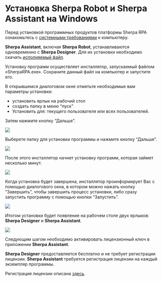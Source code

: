 # Установка Sherpa Robot и Sherpa Assistant на Windows

Перед установкой программных продуктов платформы Sherpa RPA ознакомьтесь с [системными требованиями](../#sistemnye-trebovaniya-dlya-ustanovki-sherpa-robot) к компьютеру.

**Sherpa Assistant**, включая **Sherpa Robot**, устанавливаются одновременно с **Sherpa Designer**. Для их установки необходимо скачать [исполняемый файл](../../ssylki-na-distributivy/).

Установку программ осуществляет инсталлятор, запускаемый файлом «SherpaRPA.exe». Сохраните данный файл на компьютер и запустите его.&#x20;

В открывшемся диалоговом окне отметьте необходимые вам параметры установки:

* установить ярлык на рабочий стол
* создать папку в меню “пуск”
* Установить для: текущего пользователя или всех пользователей.

Затем нажмите кнопку “Дальше”.

![](https://sherparpa.ru/wp-content/uploads/2024/03/skrin-1.png)

Выберете папку для установки программы и нажмите кнопку “Дальше”.

![](https://sherparpa.ru/wp-content/uploads/2024/03/skrin-2.png)

После этого инсталлятор начнет установку программ, которая займет несколько минут.&#x20;

![](https://sherparpa.ru/wp-content/uploads/2024/03/skrin-3.png)

Когда установка будет завершена, инсталлятор проинформирует Вас с помощью диалогового окна, в котором можно нажать кнопку “Завершить”, чтобы завершить процесс установки, либо сразу запустить программу с помощью кнопки “Запустить”.

![](https://sherparpa.ru/wp-content/uploads/2024/03/skrin-4.png)

Итогом установки будет появление на рабочем столе двух ярлыков: **Sherpa Designer** и **Sherpa Assistant**.

![](https://sherparpa.ru/wp-content/uploads/2024/03/skrin-5.png)

Следующим шагом необходимо активировать лицензионный ключ в приложении **Sherpa Assistant**.

**Sherpa Designer** предоставляется бесплатно и не требует регистрации лицензии. **Sherpa Assistant** требуется регистрация лицензии на каждый экземпляр программы.

Регистрация лицензии описана [здесь](../../sherpa-rpa/nachalo-raboty/).
